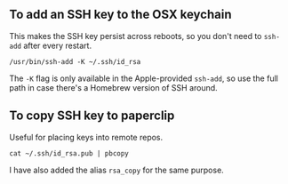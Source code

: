 ## To add an SSH key to the OSX keychain

This makes the SSH key persist across reboots, so you don't need to `ssh-add`
after every restart.

    /usr/bin/ssh-add -K ~/.ssh/id_rsa

The `-K` flag is only available in the Apple-provided `ssh-add`, so use the full
path in case there's a Homebrew version of SSH around.


## To copy SSH key to paperclip

Useful for placing keys into remote repos.

    cat ~/.ssh/id_rsa.pub | pbcopy

I have also added the alias `rsa_copy` for the same purpose.
